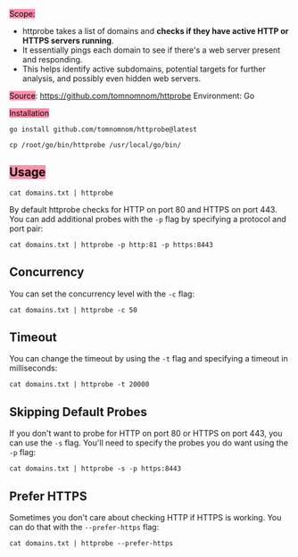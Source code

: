 <mark style="background: #FF5582A6;">Scope: </mark>
- httprobe takes a list of domains and **checks if they have active HTTP or HTTPS servers running**.
- It essentially pings each domain to see if there's a web server present and responding.
- This helps identify active subdomains, potential targets for further analysis, and possibly even hidden web servers.

<mark style="background: #FF5582A6;">Source</mark>: https://github.com/tomnomnom/httprobe
Environment: Go

<mark style="background: #FF5582A6;">Installation</mark>
```
go install github.com/tomnomnom/httprobe@latest
```

```
cp /root/go/bin/httprobe /usr/local/go/bin/
```

## <mark style="background: #FF5582A6;">Usage</mark>

```
cat domains.txt | httprobe
```

By default httprobe checks for HTTP on port 80 and HTTPS on port 443. You can add additional probes with the `-p` flag by specifying a protocol and port pair:
```
cat domains.txt | httprobe -p http:81 -p https:8443
```

## Concurrency

You can set the concurrency level with the `-c` flag:
```
cat domains.txt | httprobe -c 50
```

## Timeout

You can change the timeout by using the `-t` flag and specifying a timeout in milliseconds:
```
cat domains.txt | httprobe -t 20000
```

## Skipping Default Probes

If you don't want to probe for HTTP on port 80 or HTTPS on port 443, you can use the `-s` flag. You'll need to specify the probes you do want using the `-p` flag:
```
cat domains.txt | httprobe -s -p https:8443
```

## Prefer HTTPS

Sometimes you don't care about checking HTTP if HTTPS is working. You can do that with the `--prefer-https` flag:
```
cat domains.txt | httprobe --prefer-https
```


